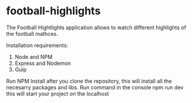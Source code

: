 # football-highlights
The Football Hightlights application allows to watch different highlights of the football mathces.

Installation requirements:

1. Node and NPM
2. Express and Nodemon
3. Gulp

Run NPM Install after you clone the repository, this will install all the necesarry packages and libs.
Run command in the console  npm run dev  this will start your project on the localhost
